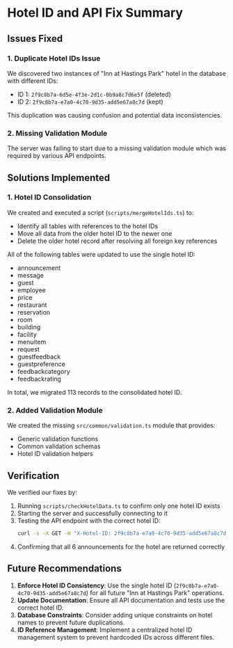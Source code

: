 # Hotel ID and API Fix Summary

## Issues Fixed

### 1. Duplicate Hotel IDs Issue

We discovered two instances of "Inn at Hastings Park" hotel in the database with different IDs:
- ID 1: `2f9c8b7a-6d5e-4f3e-2d1c-0b9a8c7d6e5f` (deleted)
- ID 2: `2f9c8b7a-e7a0-4c70-9d35-add5e67a8c7d` (kept)

This duplication was causing confusion and potential data inconsistencies.

### 2. Missing Validation Module

The server was failing to start due to a missing validation module which was required by various API endpoints.

## Solutions Implemented

### 1. Hotel ID Consolidation

We created and executed a script (`scripts/mergeHotelIds.ts`) to:
- Identify all tables with references to the hotel IDs
- Move all data from the older hotel ID to the newer one
- Delete the older hotel record after resolving all foreign key references

All of the following tables were updated to use the single hotel ID:
- announcement
- message
- guest
- employee
- price
- restaurant
- reservation
- room
- building
- facility
- menuitem
- request
- guestfeedback
- guestpreference
- feedbackcategory
- feedbackrating

In total, we migrated 113 records to the consolidated hotel ID.

### 2. Added Validation Module

We created the missing `src/common/validation.ts` module that provides:
- Generic validation functions
- Common validation schemas
- Hotel ID validation helpers

## Verification

We verified our fixes by:
1. Running `scripts/checkHotelData.ts` to confirm only one hotel ID exists
2. Starting the server and successfully connecting to it
3. Testing the API endpoint with the correct hotel ID:
   ```bash
   curl -s -X GET -H "X-Hotel-ID: 2f9c8b7a-e7a0-4c70-9d35-add5e67a8c7d" "http://localhost:3000/api/guest/messages/announcements"
   ```
4. Confirming that all 6 announcements for the hotel are returned correctly

## Future Recommendations

1. **Enforce Hotel ID Consistency**: Use the single hotel ID (`2f9c8b7a-e7a0-4c70-9d35-add5e67a8c7d`) for all future "Inn at Hastings Park" operations.
2. **Update Documentation**: Ensure all API documentation and tests use the correct hotel ID.
3. **Database Constraints**: Consider adding unique constraints on hotel names to prevent future duplications.
4. **ID Reference Management**: Implement a centralized hotel ID management system to prevent hardcoded IDs across different files. 